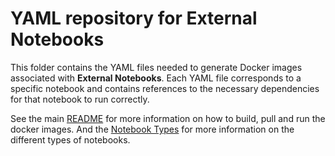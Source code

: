 # YAML repository for External Notebooks

This folder contains the YAML files needed to generate Docker images associated with **External Notebooks**. Each YAML file corresponds to a specific notebook and contains references to the necessary dependencies for that notebook to run correctly. 

See the main [README](../README.md) for more information on how to build, pull and run the docker images. And the [Notebook Types](../docs/NOTEBOOK_TYPES.md) for more information on the different types of notebooks.
